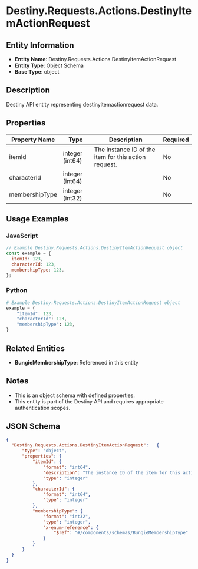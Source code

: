 # Destiny.Requests.Actions.DestinyItemActionRequest

## Entity Information
- **Entity Name**: Destiny.Requests.Actions.DestinyItemActionRequest
- **Entity Type**: Object Schema
- **Base Type**: object

## Description
Destiny API entity representing destinyitemactionrequest data.

## Properties

| Property Name | Type | Description | Required |
|---------------|------|-------------|----------|
| itemId | integer (int64) | The instance ID of the item for this action request. | No |
| characterId | integer (int64) |  | No |
| membershipType | integer (int32) |  | No |

## Usage Examples

### JavaScript
```javascript
// Example Destiny.Requests.Actions.DestinyItemActionRequest object
const example = {
  itemId: 123,
  characterId: 123,
  membershipType: 123,
};
```

### Python
```python
# Example Destiny.Requests.Actions.DestinyItemActionRequest object
example = {
    "itemId": 123,
    "characterId": 123,
    "membershipType": 123,
}
```

## Related Entities
- **BungieMembershipType**: Referenced in this entity

## Notes
- This is an object schema with defined properties.
- This entity is part of the Destiny API and requires appropriate authentication scopes.

## JSON Schema
```json
{
  "Destiny.Requests.Actions.DestinyItemActionRequest":   {
      "type": "object",
      "properties": {
          "itemId": {
              "format": "int64",
              "description": "The instance ID of the item for this action request.",
              "type": "integer"
          },
          "characterId": {
              "format": "int64",
              "type": "integer"
          },
          "membershipType": {
              "format": "int32",
              "type": "integer",
              "x-enum-reference": {
                  "$ref": "#/components/schemas/BungieMembershipType"
              }
          }
      }
  }
}
```
